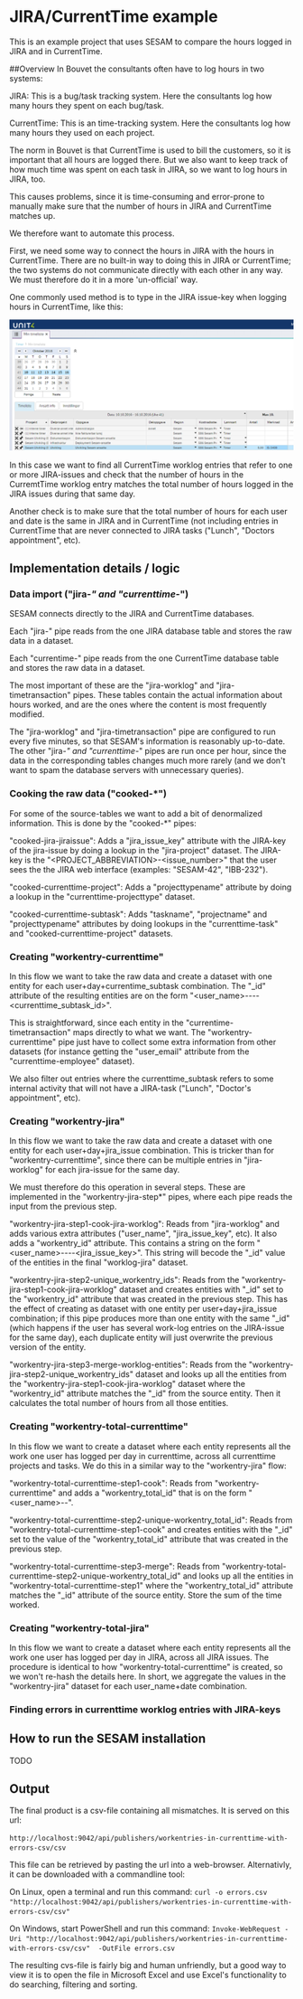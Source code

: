 # JIRA/CurrentTime example

This is an example project that uses SESAM to compare the hours logged in JIRA and in CurrentTime.

##Overview
In Bouvet the consultants often have to log hours in two systems:

JIRA:
This is a bug/task tracking system. Here the consultants log how many hours they spent on each bug/task.

CurrentTime:
This is an time-tracking system. Here the consultants log how many hours they used on each project. 

The norm in Bouvet is that CurrentTime is used to bill the customers, so it is important that all 
hours are logged there. But we also want to keep track of how much time was spent on each task in 
JIRA, so we want to log hours in JIRA, too.

This causes problems, since it is time-consuming and error-prone to manually make sure that the 
number of hours in JIRA and CurrentTime matches up.

We therefore want to automate this process.
 
First, we need some way to connect the hours in JIRA with the hours in CurrentTime. There are no 
built-in way to doing this in JIRA or CurrentTime; the two systems do not communicate directly with 
each other in any way. We must therefore do it in a more 'un-official' way. 

One commonly used method is to type in the JIRA issue-key when logging hours in CurrentTime, like this:

![CurrentTime note with a reference to a JIRA issue](currentime_note_with_jira_issue_key.png)

In this case we want to find all CurrentTime worklog entries that refer to one or
more JIRA-issues and check that the number of hours in the CurremtTime worklog entry matches the 
total number of hours logged in the JIRA issues during that same day.
  
  
Another check is to make sure that the total number of hours for each user and date is the same
in JIRA and in CurrentTime (not including entries in CurrentTime that are never connected to JIRA
tasks ("Lunch", "Doctors appointment", etc).

  

## Implementation details / logic

### Data import ("jira-*" and "currenttime-*")

SESAM connects directly to the JIRA and CurrentTime databases. 

Each "jira-<tablename>" pipe reads from the one JIRA database table and stores the raw data in a dataset.

Each "currentime-<tablename>" pipe reads from the one CurrentTime database table and stores the raw data in a dataset. 

The most important of these are the "jira-worklog" and "jira-timetransaction" pipes. These tables contain 
the actual information about hours worked, and are the ones where the content is most frequently modified.

The "jira-worklog" and "jira-timetransaction" pipe are configured to run every five minutes, so that 
SESAM's information is reasonably up-to-date. The other "jira-*" and "currenttime-*" pipes are run once 
per hour, since the data in the corresponding tables changes much more rarely (and we don't want to
spam the database servers with unnecessary queries). 

### Cooking the raw data ("cooked-*")

For some of the source-tables we want to add a bit of denormalized information. This is done by the
"cooked-*" pipes:

"cooked-jira-jiraissue": 
Adds a "jira_issue_key" attribute with the JIRA-key of the jira-issue by doing a lookup in the "jira-project"
dataset. The JIRA-key is the "<PROJECT_ABBREVIATION>-<issue_number>" that the user sees the the 
JIRA web interface (examples: "SESAM-42", "IBB-232").

"cooked-currenttime-project":
Adds a "projecttypename" attribute by doing a lookup in the "currenttime-projecttype" dataset.

"cooked-currenttime-subtask":
Adds "taskname", "projectname" and "projecttypename" attributes by doing lookups in the 
"currenttime-task" and "cooked-currenttime-project" datasets.


### Creating "workentry-currenttime"
 
In this flow we want to take the raw data and create a dataset with one entity for each user+day+currentime_subtask
combination. The "_id" attribute of the resulting entities are on the form "<user_name>--<date>--<currenttime_subtask_id>".

This is straightforward, since each entity in the "currentime-timetransaction" maps directly to what
we want. The "workentry-currenttime" pipe just have to collect some extra information from other datasets 
(for instance getting the "user_email" attribute from the "currenttime-employee" dataset). 

We also filter out entries where the currenttime_subtask refers to some internal activity that will not have a 
JIRA-task ("Lunch", "Doctor's appointment", etc).



### Creating "workentry-jira"

In this flow we want to take the raw data and create a dataset with one entity for each user+day+jira_issue
combination. This is tricker than for "workentry-currenttime", since there can be multiple entries in 
"jira-worklog" for each jira-issue for the same day.

We must therefore do this operation in several steps. These are implemented in the "workentry-jira-step*"
pipes, where each pipe reads the input from the previous step.

"workentry-jira-step1-cook-jira-worklog":
Reads from "jira-worklog" and adds various extra attributes ("user_name", "jira_issue_key", etc).
It also adds a "workentry_id" attribute. This contains a string on the form "<user_name>--<date>--<jira_issue_key>". 
This string will becode the "_id" value of the entities in the final "worklog-jira" dataset.

"workentry-jira-step2-unique_workentry_ids":
Reads from the "workentry-jira-step1-cook-jira-worklog" dataset and creates entities with "_id" set 
to the "workentry_id" attribute that was created in the previous step. This has the effect of creating 
as dataset with one entity per user+day+jira_issue combination; if this pipe produces more than one
entity with the same "_id" (which happens if the user has several work-log entries on the JIRA-issue for
the same day), each duplicate entity will just overwrite the previous version of the entity.
  
"workentry-jira-step3-merge-worklog-entities":
Reads from the "workentry-jira-step2-unique_workentry_ids" dataset and looks up all the entities from 
the "workentry-jira-step1-cook-jira-worklog" dataset where the "workentry_id" attribute matches the
"_id" from the source entity. Then it calculates the total number of hours from all those entities.


### Creating "workentry-total-currenttime"

In this flow we want to create a dataset where each entity represents all the work one user has logged
per day in currenttime, across all currenttime projects and tasks. We do this in a similar way to the
"workentry-jira" flow:

"workentry-total-currenttime-step1-cook":
Reads from "workentry-currenttime" and adds a "workentry_total_id" that is on the form "<user_name>--<date>". 

"workentry-total-currenttime-step2-unique-workentry_total_id":
Reads from "workentry-total-currenttime-step1-cook" and creates entities with the "_id" set to the value
of the "workentry_total_id" attribute that was created in the previous step.

"workentry-total-currenttime-step3-merge":
Reads from "workentry-total-currenttime-step2-unique-workentry_total_id" and looks up all the entities in
"workentry-total-currenttime-step1" where the "workentry_total_id" attribute matches the "_id" attribute 
of the source entity. Store the sum of the time worked.


### Creating "workentry-total-jira"

In this flow we want to create a dataset where each entity represents all the work one user has logged
per day in JIRA, across all JIRA issues. The procedure is identical to how "workentry-total-currenttime"
is created, so we won't re-hash the details here. In short, we aggregate the values in the "workentry-jira"
dataset for each user_name+date combination.


### Finding errors in currenttime worklog entries with JIRA-keys



## How to run the SESAM installation

TODO

## Output

The final product is a csv-file containing all mismatches. It is served on this url: 

  `http://localhost:9042/api/publishers/workentries-in-currenttime-with-errors-csv/csv`

This file can be retrieved by pasting the url into a web-browser. Alternativly, it can be downloaded with a commandline tool:

On Linux, open a terminal and run this command:
   `curl -o errors.csv "http://localhost:9042/api/publishers/workentries-in-currenttime-with-errors-csv/csv"`

On Windows, start PowerShell and run this command: 
  `Invoke-WebRequest -Uri "http://localhost:9042/api/publishers/workentries-in-currenttime-with-errors-csv/csv"  -OutFile errors.csv`

  
The resulting cvs-file is fairly big and human unfriendly, but a good way to view it is to open the file in Microsoft Excel and
use Excel's functionality to do searching, filtering and sorting.  

